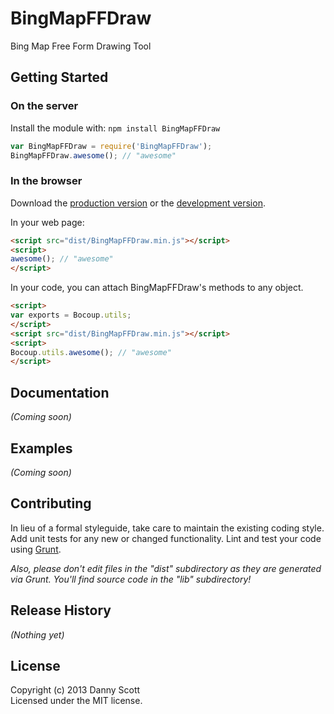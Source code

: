 # BingMapFFDraw

Bing Map Free Form Drawing Tool

## Getting Started
### On the server
Install the module with: `npm install BingMapFFDraw`

```javascript
var BingMapFFDraw = require('BingMapFFDraw');
BingMapFFDraw.awesome(); // "awesome"
```

### In the browser
Download the [production version][min] or the [development version][max].

[min]: https://raw.github.com/dannyrscott/BingMapFreeFormDraw/master/dist/BingMapFFDraw.min.js
[max]: https://raw.github.com/dannyrscott/BingMapFreeFormDraw/master/dist/BingMapFFDraw.js

In your web page:

```html
<script src="dist/BingMapFFDraw.min.js"></script>
<script>
awesome(); // "awesome"
</script>
```

In your code, you can attach BingMapFFDraw's methods to any object.

```html
<script>
var exports = Bocoup.utils;
</script>
<script src="dist/BingMapFFDraw.min.js"></script>
<script>
Bocoup.utils.awesome(); // "awesome"
</script>
```

## Documentation
_(Coming soon)_

## Examples
_(Coming soon)_

## Contributing
In lieu of a formal styleguide, take care to maintain the existing coding style. Add unit tests for any new or changed functionality. Lint and test your code using [Grunt](http://gruntjs.com/).

_Also, please don't edit files in the "dist" subdirectory as they are generated via Grunt. You'll find source code in the "lib" subdirectory!_

## Release History
_(Nothing yet)_

## License
Copyright (c) 2013 Danny Scott  
Licensed under the MIT license.
